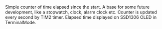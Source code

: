 Simple counter of time elapsed since the start. 
A base for some future development, like a stopwatch, clock, alarm clock etc.
Counter is updated every second by TIM2 timer.
Elapsed time displayed on SSD1306 OLED in TerminalMode.